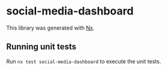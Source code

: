 # social-media-dashboard

This library was generated with [Nx](https://nx.dev).

## Running unit tests

Run `nx test social-media-dashboard` to execute the unit tests.
